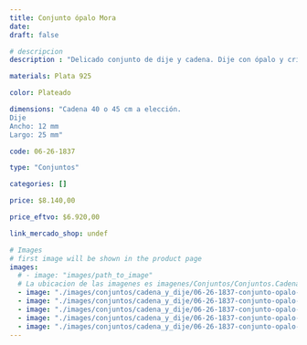 ```yaml
---
title: Conjunto ópalo Mora
date: 
draft: false

# descripcion
description : "Delicado conjunto de dije y cadena. Dije con ópalo y cristales cubic, espectacular. "

materials: Plata 925

color: Plateado

dimensions: "Cadena 40 o 45 cm a elección. 
Dije
Ancho: 12 mm 
Largo: 25 mm"

code: 06-26-1837

type: "Conjuntos"

categories: []

price: $8.140,00

price_eftvo: $6.920,00

link_mercado_shop: undef

# Images
# first image will be shown in the product page
images:
  # - image: "images/path_to_image"
  # La ubicacion de las imagenes es imagenes/Conjuntos/Conjuntos.Cadena y Dije/06-26-1837-conjunto-opalo-mora
  - image: "./images/conjuntos/cadena_y_dije/06-26-1837-conjunto-opalo-mora_a.jpg"
  - image: "./images/conjuntos/cadena_y_dije/06-26-1837-conjunto-opalo-mora_b.jpg"
  - image: "./images/conjuntos/cadena_y_dije/06-26-1837-conjunto-opalo-mora_c.jpg"
  - image: "./images/conjuntos/cadena_y_dije/06-26-1837-conjunto-opalo-mora_d.jpg"
  - image: "./images/conjuntos/cadena_y_dije/06-26-1837-conjunto-opalo-mora_e.jpg"
---
```

